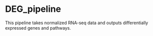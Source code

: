 # DEG_pipeline
This pipeline takes normalized RNA-seq data and outputs differentially expressed genes and pathways.
